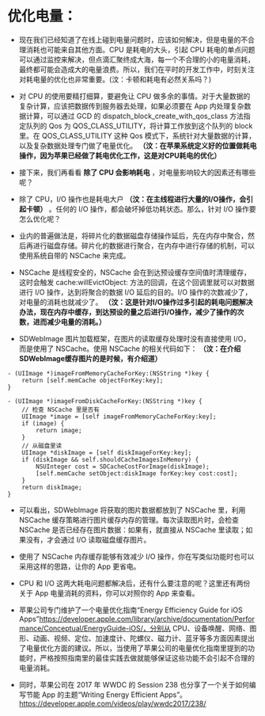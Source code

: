 # 优化电量：

* 现在我们已经知道了在线上碰到电量问题时，应该如何解决，但是电量的不合理消耗也可能来自其他方面。CPU 是耗电的大头，引起 CPU 耗电的单点问题可以通过监控来解决，但点滴汇聚终成大海，每一个不合理的小的电量消耗，最终都可能会造成大的电量浪费。所以，我们在平时的开发工作中，时刻关注对耗电量的优化也非常重要。(汶：卡顿和耗电有必然关系吗？)

* 对 CPU 的使用要精打细算，要避免让 CPU 做多余的事情。对于大量数据的复杂计算，应该把数据传到服务器去处理，如果必须要在 App 内处理复杂数据计算，可以通过 GCD 的 dispatch_block_create_with_qos_class 方法指定队列的 Qos 为 QOS_CLASS_UTILITY，将计算工作放到这个队列的 block 里。在 QOS_CLASS_UTILITY 这种 Qos 模式下，系统针对大量数据的计算，以及复杂数据处理专门做了电量优化。 **（汶：在苹果系统定义好的位置做耗电操作，因为苹果已经做了耗电优化工作，这是对CPU耗电的优化）** 

* 接下来，我们再看看 **除了 CPU 会影响耗电** ，对电量影响较大的因素还有哪些呢？

* 除了 CPU，I/O 操作也是耗电大户 **（汶：在主线程进行大量的I/O操作，会引起卡顿）** 。任何的 I/O 操作，都会破坏掉低功耗状态。那么，针对 I/O 操作要怎么优化呢？

* 业内的普遍做法是，将碎片化的数据磁盘存储操作延后，先在内存中聚合，然后再进行磁盘存储。碎片化的数据进行聚合，在内存中进行存储的机制，可以使用系统自带的 NSCache 来完成。

* NSCache 是线程安全的，NSCache 会在到达预设缓存空间值时清理缓存，这时会触发 cache:willEvictObject: 方法的回调，在这个回调里就可以对数据进行 I/O 操作，达到将聚合的数据 I/O 延后的目的。I/O 操作的次数减少了，对电量的消耗也就减少了。 **（汶：这是针对I/O操作过多引起的耗电问题解决办法，现在内存中缓存，到达预设的量之后进行I/O操作，减少了操作的次数，进而减少电量的消耗。）** 

* SDWebImage 图片加载框架，在图片的读取缓存处理时没有直接使用 I/O，而是使用了 NSCache。使用 NSCache 的相关代码如下： **（汶：在介绍SDWebImage缓存图片的是时候，有介绍道）** 

```
- (UIImage *)imageFromMemoryCacheForKey:(NSString *)key {
    return [self.memCache objectForKey:key];
}
 
- (UIImage *)imageFromDiskCacheForKey:(NSString *)key {
    // 检查 NSCache 里是否有
    UIImage *image = [self imageFromMemoryCacheForKey:key];
    if (image) {
        return image;
    }
    // 从磁盘里读
    UIImage *diskImage = [self diskImageForKey:key];
    if (diskImage && self.shouldCacheImagesInMemory) {
        NSUInteger cost = SDCacheCostForImage(diskImage);
        [self.memCache setObject:diskImage forKey:key cost:cost];
    }
    return diskImage;
}
```

* 可以看出，SDWebImage 将获取的图片数据都放到了 NSCache 里，利用 NSCache 缓存策略进行图片缓存内存的管理。每次读取图片时，会检查 NSCache 是否已经存在图片数据：如果有，就直接从 NSCache 里读取；如果没有，才会通过 I/O 读取磁盘缓存图片。

* 使用了 NSCache 内存缓存能够有效减少 I/O 操作，你在写类似功能时也可以采用这样的思路，让你的 App 更省电。

* CPU 和 I/O 这两大耗电问题都解决后，还有什么要注意的呢？这里还有两份关于 App 电量消耗的资料，你可以对照你的 App 来查看。

* 苹果公司专门维护了一个电量优化指南“Energy Efficiency Guide for iOS Apps”https://developer.apple.com/library/archive/documentation/Performance/Conceptual/EnergyGuide-iOS/，分别从 CPU、设备唤醒、网络、图形、动画、视频、定位、加速度计、陀螺仪、磁力计、蓝牙等多方面因素提出了电量优化方面的建议。所以，当使用了苹果公司的电量优化指南里提到的功能时，严格按照指南里的最佳实践去做就能够保证这些功能不会引起不合理的电量消耗。

* 同时，苹果公司在 2017 年 WWDC 的 Session 238 也分享了一个关于如何编写节能 App 的主题“Writing Energy Efficient Apps”。https://developer.apple.com/videos/play/wwdc2017/238/